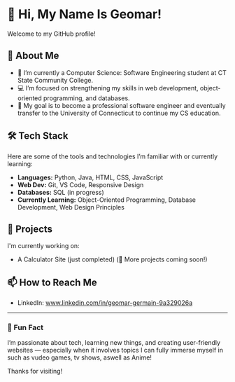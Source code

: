 # 👋 Hi, My Name Is Geomar!

Welcome to my GitHub profile!

## 🚀 About Me

- 🌱 I’m currently a Computer Science: Software Engineering student at CT State Community College.
- 💻 I’m focused on strengthening my skills in web development, object-oriented programming, and databases.
- 🎯 My goal is to become a professional software engineer and eventually transfer to the University of Connecticut to continue my CS education.

## 🛠️ Tech Stack

Here are some of the tools and technologies I’m familiar with or currently learning:

- **Languages:** Python, Java, HTML, CSS, JavaScript
- **Web Dev:** Git, VS Code, Responsive Design
- **Databases:** SQL (in progress)
- **Currently Learning:** Object-Oriented Programming, Database Development, Web Design Principles

## 📂 Projects

I'm currently working on:
- A Calculator Site (just completed)
(👀 More projects coming soon!)

## 📫 How to Reach Me
- LinkedIn: www.linkedin.com/in/geomar-germain-9a329026a
---

### 📌 Fun Fact

I’m passionate about tech, learning new things, and creating user-friendly websites — especially when it involves topics I can fully immerse myself in such as vudeo games, tv shows, aswell as Anime!

Thanks for visiting!
